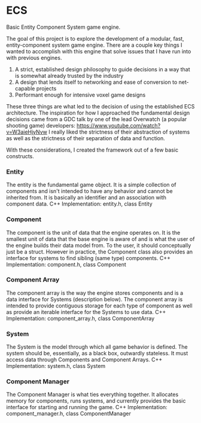 # ECS
Basic Entity Component System game engine.

The goal of this project is to explore the development of a modular, fast, entity-component system game engine. There are a couple key things I wanted to accomplish with this engine that solve issues that I have run into with previous engines.

1. A strict, established design philosophy to guide decisions in a way that is somewhat already trusted by the industry
2. A design that lends itself to networking and ease of conversion to net-capable projects
3. Performant enough for intensive voxel game designs

These three things are what led to the decision of using the established ECS architecture. The inspiration for how I approached the fundamental design decisions came from a GDC talk by one of the lead Overwatch (a popular shooting game) developers: https://www.youtube.com/watch?v=W3aieHjyNvw
I really liked the strictness of their abstraction of systems as well as the strictness of their separation of data and function. 

With these considerations, I created the framework out of a few basic constructs.

### Entity
The entity is the fundamental game object. It is a simple collection of components and isn't intended to have any behavior and cannot be inherited from. It is basically an identifier and an association with component data.
C++ Implementation: entity.h, class Entity

### Component
The component is the unit of data that the engine operates on. It is the smallest unit of data that the base engine is aware of and is what the user of the engine builds their data model from. To the user, it should conceptually just be a struct. However in practice, the Component class also provides an interface for systems to find sibling (same type) components.
C++ Implementation: component.h, class Component

### Component Array
The component array is the way the engine stores components and is a data interface for Systems (description below). The component array is intended to provide contiguous storage for each type of component as well as provide an iterable interface for the Systems to use data.
C++ Implementation: component_array.h, class ComponentArray

### System
The System is the model through which all game behavior is defined. The system should be, essentially, as a black box, outwardly stateless. It must access data through Components and Component Arrays.
C++ Implementation: system.h, class System

### Component Manager
The Component Manager is what ties everything together. It allocates memory for components, runs systems, and currently provides the basic interface for starting and running the game.
C++ Implementation: component_manager.h, class ComponentManager
